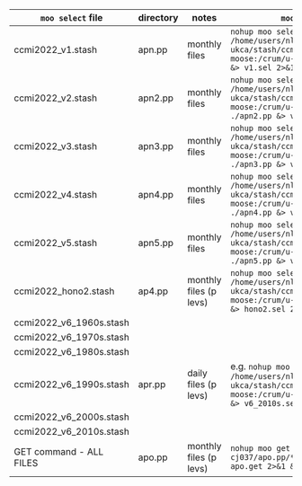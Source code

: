 | `moo select` file | directory | notes | `moo` command |
|-------------------|-----------|-------|---------------|
| ccmi2022_v1.stash       | apn.pp  |monthly files | `nohup moo select -v /home/users/nlabraham/git/ccmi2022-ukca/stash/ccmi2022_v1.stash moose:/crum/u-cj037/apn.pp ./apn.pp &> v1.sel 2>&1 &` |
| ccmi2022_v2.stash       | apn2.pp | monthly files | `nohup moo select -v /home/users/nlabraham/git/ccmi2022-ukca/stash/ccmi2022_v2.stash moose:/crum/u-cj037/apn.pp ./apn2.pp &> v2.sel 2>&1 &` |
| ccmi2022_v3.stash       | apn3.pp | monthly files | `nohup moo select -v /home/users/nlabraham/git/ccmi2022-ukca/stash/ccmi2022_v3.stash moose:/crum/u-cj037/apn.pp ./apn3.pp &> v3.sel 2>&1 &` |
| ccmi2022_v4.stash       | apn4.pp | monthly files | `nohup moo select -v /home/users/nlabraham/git/ccmi2022-ukca/stash/ccmi2022_v4.stash moose:/crum/u-cj037/apn.pp ./apn4.pp &> v4.sel 2>&1 &` |
| ccmi2022_v5.stash       | apn5.pp | monthly files | `nohup moo select -v /home/users/nlabraham/git/ccmi2022-ukca/stash/ccmi2022_v5.stash moose:/crum/u-cj037/apn.pp ./apn5.pp &> v5.sel 2>&1 &` |
| ccmi2022_hono2.stash    | ap4.pp  | monthly files (p levs) | `nohup moo select -v /home/users/nlabraham/git/ccmi2022-ukca/stash/ccmi2022_hono2.stash moose:/crum/u-cj037/ap4.pp ./ap4.pp &> hono2.sel 2>&1 &` |
| ccmi2022_v6_1960s.stash | | | |
| ccmi2022_v6_1970s.stash | | | |
| ccmi2022_v6_1980s.stash | | | |
| ccmi2022_v6_1990s.stash | apr.pp | daily files (p levs) | e.g. `nohup moo select -v /home/users/nlabraham/git/ccmi2022-ukca/stash/ccmi2022_v6_2010s.stash moose:/crum/u-cj037/apr.pp ./apr.pp &> v6_2010s.sel 2>&1 &` |
| ccmi2022_v6_2000s.stash | | |	|
| ccmi2022_v6_2010s.stash | | |	|
| GET command - ALL FILES | apo.pp  | monthly files (p levs) | `nohup moo get -v moose:/crum/u-cj037/apo.pp/*.pp ./apo.pp/. &> apo.get 2>&1 &` |
